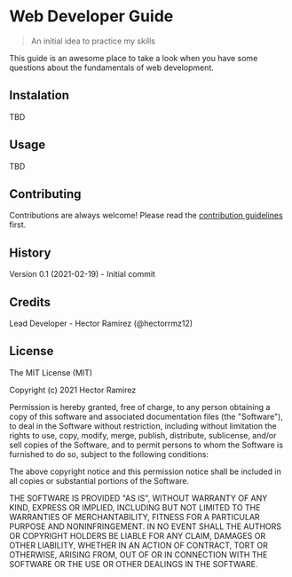 # Web Developer Guide

> An initial idea to practice my skills

This guide is an awesome place to take a look when you have some questions about the fundamentals of web development.

## Instalation

TBD

## Usage

TBD

## Contributing

Contributions are always welcome!
Please read the [contribution guidelines](contributing.md) first.

## History
 
Version 0.1 (2021-02-19) - Initial commit
 
## Credits
 
Lead Developer - Hector Ramirez (@hectorrmz12)

## License

The MIT License (MIT)

Copyright (c) 2021 Hector Ramirez

Permission is hereby granted, free of charge, to any person obtaining a copy of this software and associated documentation files (the "Software"), to deal in the Software without restriction, including without limitation the rights to use, copy, modify, merge, publish, distribute, sublicense, and/or sell copies of the Software, and to permit persons to whom the Software is furnished to do so, subject to the following conditions:

The above copyright notice and this permission notice shall be included in all copies or substantial portions of the Software.

THE SOFTWARE IS PROVIDED "AS IS", WITHOUT WARRANTY OF ANY KIND, EXPRESS OR IMPLIED, INCLUDING BUT NOT LIMITED TO THE WARRANTIES OF MERCHANTABILITY, FITNESS FOR A PARTICULAR PURPOSE AND NONINFRINGEMENT. IN NO EVENT SHALL THE AUTHORS OR COPYRIGHT HOLDERS BE LIABLE FOR ANY CLAIM, DAMAGES OR OTHER LIABILITY, WHETHER IN AN ACTION OF CONTRACT, TORT OR OTHERWISE, ARISING FROM, OUT OF OR IN CONNECTION WITH THE SOFTWARE OR THE USE OR OTHER DEALINGS IN THE SOFTWARE.